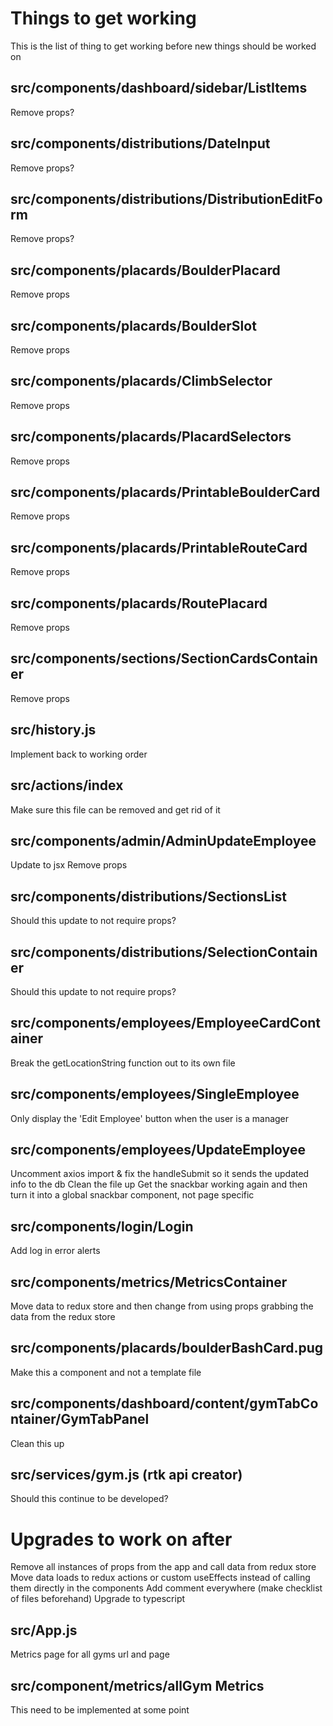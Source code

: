 # Things to get working
This is the list of thing to get working before new things should be worked on

  ## src/components/dashboard/sidebar/ListItems
  Remove props?

  ## src/components/distributions/DateInput
  Remove props?

  ## src/components/distributions/DistributionEditForm
  Remove props?

  ## src/components/placards/BoulderPlacard
  Remove props

  ## src/components/placards/BoulderSlot
  Remove props

  ## src/components/placards/ClimbSelector
  Remove props

  ## src/components/placards/PlacardSelectors
  Remove props

  ## src/components/placards/PrintableBoulderCard
  Remove props

  ## src/components/placards/PrintableRouteCard
  Remove props

  ## src/components/placards/RoutePlacard
  Remove props

  ## src/components/sections/SectionCardsContainer
  Remove props

  ## src/history.js
  Implement back to working order

  ## src/actions/index
  Make sure this file can be removed and get rid of it

  ## src/components/admin/AdminUpdateEmployee
  Update to jsx
  Remove props

  ## src/components/distributions/SectionsList
  Should this update to not require props?

  ## src/components/distributions/SelectionContainer
  Should this update to not require props?

  ## src/components/employees/EmployeeCardContainer
  Break the getLocationString function out to its own file

  ## src/components/employees/SingleEmployee
  Only display the 'Edit Employee' button when the user is a manager

  ## src/components/employees/UpdateEmployee
  Uncomment axios import & fix the handleSubmit so it sends the updated info to the db 
  Clean the file up
  Get the snackbar working again and then turn it into a global snackbar component, not page specific 

  ## src/components/login/Login
  Add log in error alerts

  ## src/components/metrics/MetricsContainer
  Move data to redux store and then change from using props grabbing the data from the redux store

  ## src/components/placards/boulderBashCard.pug
  Make this a component and not a template file

  ## src/components/dashboard/content/gymTabContainer/GymTabPanel
  Clean this up

  ## src/services/gym.js (rtk api creator)
  Should this continue to be developed?


# Upgrades to work on after
Remove all instances of props from the app and call data from redux store
Move data loads to redux actions or custom useEffects instead of calling them directly in the components
Add comment everywhere (make checklist of files beforehand)
Upgrade to typescript

  ## src/App.js
  Metrics page for all gyms url and page

  ## src/component/metrics/allGym Metrics
  This need to be implemented at some point